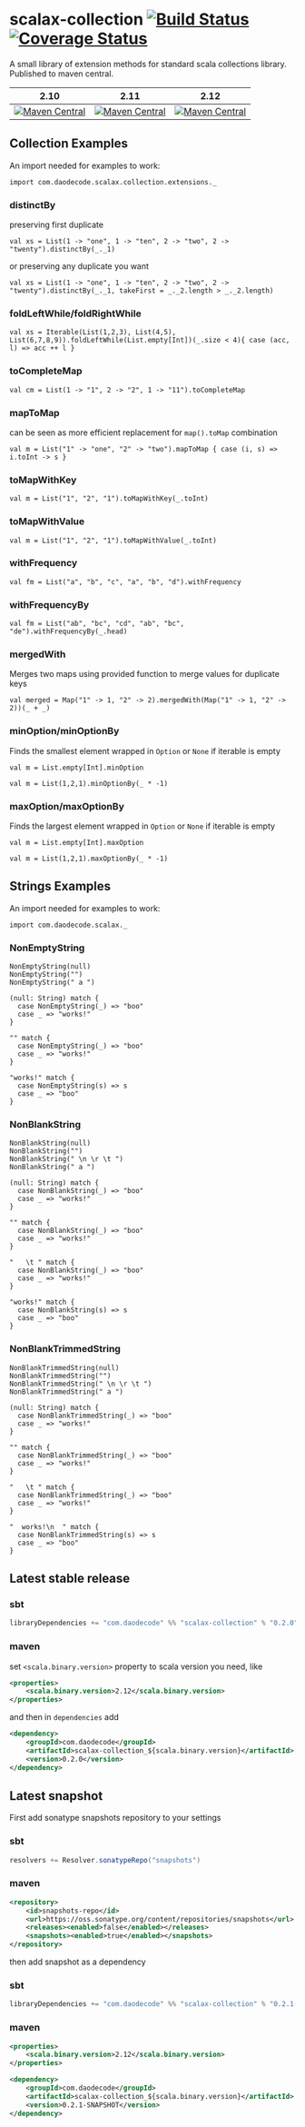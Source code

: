 scalax-collection [![Build Status](https://travis-ci.org/jozic/scalax-collection.svg?branch=master)](https://travis-ci.org/jozic/scalax-collection) [![Coverage Status](https://coveralls.io/repos/jozic/scalax-collection/badge.svg)](https://coveralls.io/r/jozic/scalax-collection)
=================

A small library of extension methods for standard scala collections library. 
Published to maven central.

| 2.10 | 2.11 | 2.12 |
|------|------|------|
|[![Maven Central](https://maven-badges.herokuapp.com/maven-central/com.daodecode/scalax-collection_2.10/badge.svg)](https://maven-badges.herokuapp.com/maven-central/com.daodecode/scalax-collection_2.10) | [![Maven Central](https://maven-badges.herokuapp.com/maven-central/com.daodecode/scalax-collection_2.11/badge.svg)](https://maven-badges.herokuapp.com/maven-central/com.daodecode/scalax-collection_2.11) | [![Maven Central](https://maven-badges.herokuapp.com/maven-central/com.daodecode/scalax-collection_2.12/badge.svg)](https://maven-badges.herokuapp.com/maven-central/com.daodecode/scalax-collection_2.12) |


## Collection Examples

An import needed for examples to work:
```tut
import com.daodecode.scalax.collection.extensions._
```

### distinctBy

preserving first duplicate
```tut
val xs = List(1 -> "one", 1 -> "ten", 2 -> "two", 2 -> "twenty").distinctBy(_._1)
```

or preserving any duplicate you want
```tut
val xs = List(1 -> "one", 1 -> "ten", 2 -> "two", 2 -> "twenty").distinctBy(_._1, takeFirst = _._2.length > _._2.length)
```

### foldLeftWhile/foldRightWhile

```tut
val xs = Iterable(List(1,2,3), List(4,5), List(6,7,8,9)).foldLeftWhile(List.empty[Int])(_.size < 4){ case (acc, l) => acc ++ l }
```

### toCompleteMap

```tut
val cm = List(1 -> "1", 2 -> "2", 1 -> "11").toCompleteMap
```

### mapToMap

can be seen as more efficient replacement for `map().toMap` combination

```tut
val m = List("1" -> "one", "2" -> "two").mapToMap { case (i, s) => i.toInt -> s }
```

### toMapWithKey

```tut
val m = List("1", "2", "1").toMapWithKey(_.toInt)
```

### toMapWithValue

```tut
val m = List("1", "2", "1").toMapWithValue(_.toInt)
```

### withFrequency

```tut
val fm = List("a", "b", "c", "a", "b", "d").withFrequency
```

### withFrequencyBy

```tut
val fm = List("ab", "bc", "cd", "ab", "bc", "de").withFrequencyBy(_.head)
```

### mergedWith

Merges two maps using provided function to merge values for duplicate keys
```tut
val merged = Map("1" -> 1, "2" -> 2).mergedWith(Map("1" -> 1, "2" -> 2))(_ + _)
```

### minOption/minOptionBy

Finds the smallest element wrapped in `Option` or `None` if iterable is empty
```tut
val m = List.empty[Int].minOption

val m = List(1,2,1).minOptionBy(_ * -1)
```

### maxOption/maxOptionBy

Finds the largest element wrapped in `Option` or `None` if iterable is empty
```tut
val m = List.empty[Int].maxOption

val m = List(1,2,1).maxOptionBy(_ * -1)
```

## Strings Examples

An import needed for examples to work:
```tut
import com.daodecode.scalax._
```
### NonEmptyString

```tut
NonEmptyString(null)
NonEmptyString("")
NonEmptyString(" a ")

(null: String) match {
  case NonEmptyString(_) => "boo" 
  case _ => "works!"
}

"" match {
  case NonEmptyString(_) => "boo" 
  case _ => "works!"
}

"works!" match {
  case NonEmptyString(s) => s 
  case _ => "boo"
}
```

### NonBlankString

```tut
NonBlankString(null)
NonBlankString("")
NonBlankString(" \n \r \t ")
NonBlankString(" a ")

(null: String) match {
  case NonBlankString(_) => "boo" 
  case _ => "works!"
}

"" match {
  case NonBlankString(_) => "boo" 
  case _ => "works!"
}

"   \t " match {
  case NonBlankString(_) => "boo" 
  case _ => "works!"
}

"works!" match {
  case NonBlankString(s) => s 
  case _ => "boo"
}
```

### NonBlankTrimmedString

```tut
NonBlankTrimmedString(null)
NonBlankTrimmedString("")
NonBlankTrimmedString(" \n \r \t ")
NonBlankTrimmedString(" a ")

(null: String) match {
  case NonBlankTrimmedString(_) => "boo" 
  case _ => "works!"
}

"" match {
  case NonBlankTrimmedString(_) => "boo" 
  case _ => "works!"
}

"   \t " match {
  case NonBlankTrimmedString(_) => "boo" 
  case _ => "works!"
}

"  works!\n  " match {
  case NonBlankTrimmedString(s) => s 
  case _ => "boo"
}
```

## Latest stable release

### sbt
```scala
libraryDependencies += "com.daodecode" %% "scalax-collection" % "0.2.0"
```
### maven

set `<scala.binary.version>` property to scala version you need, like

```xml
<properties>
    <scala.binary.version>2.12</scala.binary.version>
</properties>

```
 and then in `dependencies` add
 
```xml
<dependency>
    <groupId>com.daodecode</groupId>
    <artifactId>scalax-collection_${scala.binary.version}</artifactId>
    <version>0.2.0</version>
</dependency>
```

## Latest snapshot

First add sonatype snapshots repository to your settings

### sbt

```scala
resolvers += Resolver.sonatypeRepo("snapshots")
```

### maven

```xml
<repository>
    <id>snapshots-repo</id>
    <url>https://oss.sonatype.org/content/repositories/snapshots</url>
    <releases><enabled>false</enabled></releases>
    <snapshots><enabled>true</enabled></snapshots>
</repository>
```

then add snapshot as a dependency

### sbt
```scala
libraryDependencies += "com.daodecode" %% "scalax-collection" % "0.2.1-SNAPSHOT"
```
### maven
```xml
<properties>
    <scala.binary.version>2.12</scala.binary.version>
</properties>
```
 
```xml
<dependency>
    <groupId>com.daodecode</groupId>
    <artifactId>scalax-collection_${scala.binary.version}</artifactId>
    <version>0.2.1-SNAPSHOT</version>
</dependency>
```